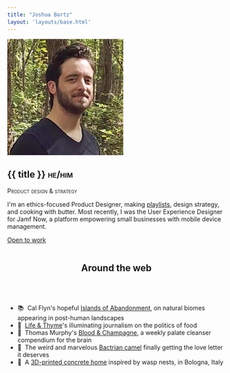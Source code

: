 ```yaml
---
title: "Joshua Bartz"
layout: 'layouts/base.html'
---
```


<section id="intro" class="greeting">
	<div class="row container-narrow">
		<div class="column verticalcenter">
			<img class="avatar" src="./img/profile-2.jpeg" alt="avatar" />
			<h1>{{ title }} <span class="smallcaps">he/him</span></h1>
			<p><span class="smallcaps">Product design & strategy</span></p>
				<p>I'm an ethics-focused Product Designer, making <a href="./playlists"> playlists</a>, design strategy, and cooking with butter. Most recently, I was the User Experience Designer for Jamf Now, a platform empowering small businesses with mobile device management.</p>
				<p><a href="mailto:hello@brtz.me" class="btn no-link-decor" alt="back"><span class="status"></span>Open to work</a></p>
		</div>
	</div>
</section>

<section id="interesting-things" class="row">
	<div class="container-narrow">
		<div class="column">
			<header>
				<h2>Around the web</h2>
			</header>
		</div>
		<div class="double-column">
			<ul class="no-list-decor">
				<li>📚&nbsp;&nbsp;Cal Flyn's hopeful <a href="https://www.calflyn.com/nonfiction-books/islands-of-abandonment-nature-rebounding-post-human-landscape" target="_blank">Islands of Abandonment</a>, on natural biomes appearing in post-human landscapes</li>
				<li>🍱&nbsp;&nbsp;<a href="https://lifeandthyme.com" target="_blank">Life & Thyme</a>'s illuminating journalism on the politics of food</li>
				<li>📸&nbsp;&nbsp;Thomas Murphy's <a href="https://therealmurphy.substack.com" target="_blank">Blood & Champagne</a>, a weekly palate cleanser compendium for the brain</li>
				<li>🐪&nbsp;&nbsp;The weird and marvelous <a href="https://vimeo.com/407941034" target="_blank">Bactrian camel</a> finally getting the love letter it deserves</li>
				<li>🐝&nbsp;&nbsp;A <a href="https://www.dwell.com/article/tecla-3d-printed-home-mario-cucinella-architects-wasp-28cde493" target="_blank">3D-printed concrete home</a> inspired by wasp nests, in Bologna, Italy</li>
			</ul>
		</div>
	</div>
</section>